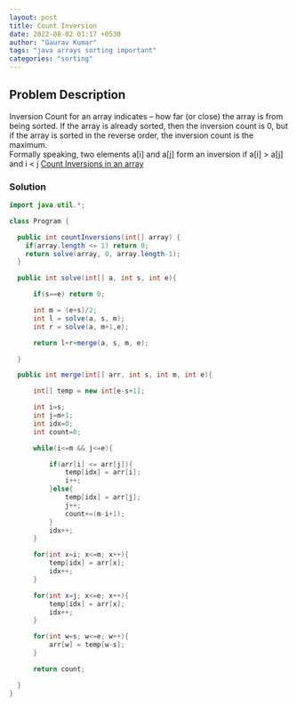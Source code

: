 ```yaml
---
layout: post
title: Count Inversion
date: 2022-08-02 01:17 +0530
author: "Gaurav Kumar"
tags: "java arrays sorting important"
categories: "sorting"
---
```


## Problem Description

Inversion Count for an array indicates – how far (or close) the array is from being sorted. If the array is already sorted, then the inversion count is 0, but if the array is sorted in the reverse order, the inversion count is the maximum.  
Formally speaking, two elements a[i] and a[j] form an inversion if a[i] > a[j] and i < j
[Count Inversions in an array](https://www.geeksforgeeks.org/counting-inversions/)

### Solution

```java
import java.util.*;

class Program {

  public int countInversions(int[] array) {
    if(array.length <= 1) return 0;
    return solve(array, 0, array.length-1);
  }

  public int solve(int[] a, int s, int e){

      if(s==e) return 0;

      int m = (e+s)/2;
      int l = solve(a, s, m);
      int r = solve(a, m+1,e);

      return l+r+merge(a, s, m, e);

  }

  public int merge(int[] arr, int s, int m, int e){

      int[] temp = new int[e-s+1];

      int i=s;
      int j=m+1;
      int idx=0;
      int count=0;

      while(i<=m && j<=e){

          if(arr[i] <= arr[j]){
              temp[idx] = arr[i];
              i++;
          }else{
              temp[idx] = arr[j];
              j++;
              count+=(m-i+1);
          }
          idx++;
      }

      for(int x=i; x<=m; x++){
          temp[idx] = arr[x];
          idx++;
      }

      for(int x=j; x<=e; x++){
          temp[idx] = arr[x];
          idx++;
      }

      for(int w=s; w<=e; w++){
          arr[w] = temp[w-s];
      }

      return count;

  }
}
```
